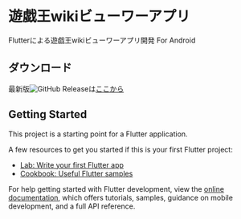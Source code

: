 # 遊戯王wikiビューワーアプリ

Flutterによる遊戯王wikiビューワーアプリ開発
For Android

## ダウンロード
最新版![GitHub Release](https://img.shields.io/github/v/release/leleleno/viewer_app)は[ここから](https://github/v/release/leleleno/viewer_app "latest release")


## Getting Started

This project is a starting point for a Flutter application.

A few resources to get you started if this is your first Flutter project:

- [Lab: Write your first Flutter app](https://docs.flutter.dev/get-started/codelab)
- [Cookbook: Useful Flutter samples](https://docs.flutter.dev/cookbook)

For help getting started with Flutter development, view the
[online documentation](https://docs.flutter.dev/), which offers tutorials,
samples, guidance on mobile development, and a full API reference.
